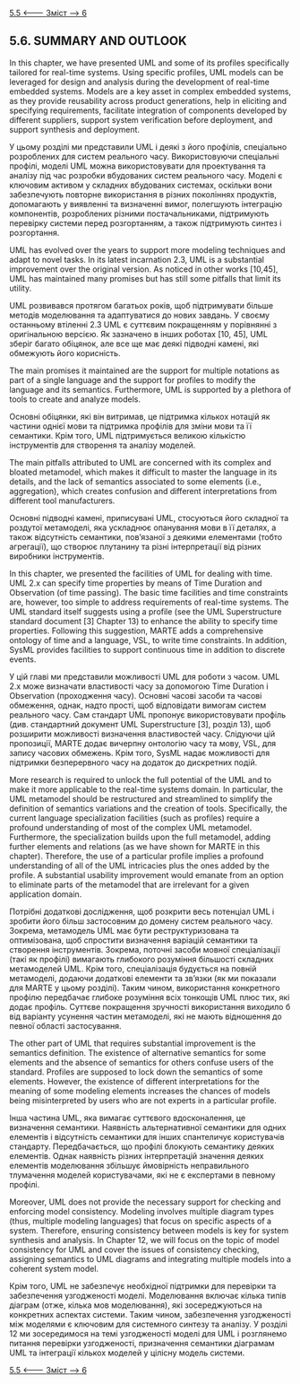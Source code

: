 [5.5 <--- ](5_5.md) [   Зміст   ](README.md) [--> 6](6.md)

## 5.6. SUMMARY AND OUTLOOK

In this chapter, we have presented UML and some of its profiles specifically tailored for real-time systems. Using specific profiles, UML models can be leveraged for design and analysis during the development of real-time embedded systems. Models are a key asset in complex embedded systems, as they provide reusability across product generations, help in eliciting and specifying requirements, facilitate integration of components developed by different suppliers, support system verification before deployment, and support synthesis and deployment.

У цьому розділі ми представили UML і деякі з його профілів, спеціально розроблених для систем реального часу. Використовуючи спеціальні профілі, моделі UML можна використовувати для проектування та аналізу під час розробки вбудованих систем реального часу. Моделі є ключовим активом у складних вбудованих системах, оскільки вони забезпечують повторне використання в різних поколіннях продуктів, допомагають у виявленні та визначенні вимог, полегшують інтеграцію компонентів, розроблених різними постачальниками, підтримують перевірку системи перед розгортанням, а також підтримують синтез і розгортання.

UML has evolved over the years to support more modeling techniques and adapt to novel tasks. In its latest incarnation 2.3, UML is a substantial improvement over the original version. As noticed in other works [10,45], UML has maintained many promises but has still some pitfalls that limit its utility.

UML розвивався протягом багатьох років, щоб підтримувати більше методів моделювання та адаптуватися до нових завдань. У своєму останньому втіленні 2.3 UML є суттєвим покращенням у порівнянні з оригінальною версією. Як зазначено в інших роботах [10, 45], UML зберіг багато обіцянок, але все ще має деякі підводні камені, які обмежують його корисність.

The main promises it maintained are the support for multiple notations as part of a single language and the support for profiles to modify the language and its semantics. Furthermore, UML is supported by a plethora of tools to create and analyze models.

Основні обіцянки, які він витримав, це підтримка кількох нотацій як частини однієї мови та підтримка профілів для зміни мови та її семантики. Крім того, UML підтримується великою кількістю інструментів для створення та аналізу моделей.

The main pitfalls attributed to UML are concerned with its complex and bloated metamodel, which makes it difficult to master the language in its details, and the lack of semantics associated to some elements (i.e., aggregation), which creates confusion and different interpretations from different tool manufacturers.

Основні підводні камені, приписувані UML, стосуються його складної та роздутої метамоделі, яка ускладнює опанування мови в її деталях, а також відсутність семантики, пов’язаної з деякими елементами (тобто агрегації), що створює плутанину та різні інтерпретації від різних виробники інструментів.

In this chapter, we presented the facilities of UML for dealing with time. UML 2.x can specify time properties by means of Time Duration and Observation (of time passing). The basic time facilities and time constraints are, however, too simple to address requirements of real-time systems. The UML standard itself suggests using a profile (see the UML Superstructure standard document [3] Chapter 13) to enhance the ability to specify time properties. Following this suggestion, MARTE adds a comprehensive ontology of time and a language, VSL, to write time constraints. In addition, SysML provides facilities to support continuous time in addition to discrete events.

У цій главі ми представили можливості UML для роботи з часом. UML 2.x може визначати властивості часу за допомогою Time Duration і Observation (проходження часу). Основні часові засоби та часові обмеження, однак, надто прості, щоб відповідати вимогам систем реального часу. Сам стандарт UML пропонує використовувати профіль (див. стандартний документ UML Superstructure [3], розділ 13), щоб розширити можливості визначення властивостей часу. Слідуючи цій пропозиції, MARTE додає вичерпну онтологію часу та мову, VSL, для запису часових обмежень. Крім того, SysML надає можливості для підтримки безперервного часу на додаток до дискретних подій.

More research is required to unlock the full potential of the UML and to make it more applicable to the real-time systems domain. In particular, the UML metamodel should be restructured and streamlined to simplify the definition of semantics variations and the creation of tools. Specifically, the current language specialization facilities (such as profiles) require a profound understanding of most of the complex UML metamodel. Furthermore, the specialization builds upon the full metamodel, adding further elements and relations (as we have shown for MARTE in this chapter). Therefore, the use of a particular profile implies a profound understanding of all of the UML intricacies plus the ones added by the profile. A substantial usability improvement would emanate from an option to eliminate parts of the metamodel that are irrelevant for a given application domain.

Потрібні додаткові дослідження, щоб розкрити весь потенціал UML і зробити його більш застосовним до домену систем реального часу. Зокрема, метамодель UML має бути реструктуризована та оптимізована, щоб спростити визначення варіацій семантики та створення інструментів. Зокрема, поточні засоби мовної спеціалізації (такі як профілі) вимагають глибокого розуміння більшості складних метамоделей UML. Крім того, спеціалізація будується на повній метамоделі, додаючи додаткові елементи та зв’язки (як ми показали для MARTE у цьому розділі). Таким чином, використання конкретного профілю передбачає глибоке розуміння всіх тонкощів UML плюс тих, які додає профіль. Суттєве покращення зручності використання виходило б від варіанту усунення частин метамоделі, які не мають відношення до певної області застосування.

The other part of UML that requires substantial improvement is the semantics definition. The existence of alternative semantics for some elements and the absence of semantics for others confuse users of the standard. Profiles are supposed to lock down the semantics of some elements. However, the existence of different interpretations for the meaning of some modeling elements increases the chances of models being misinterpreted by users who are not experts in a particular profile.

Інша частина UML, яка вимагає суттєвого вдосконалення, це визначення семантики. Наявність альтернативної семантики для одних елементів і відсутність семантики для інших спантеличує користувачів стандарту. Передбачається, що профілі блокують семантику деяких елементів. Однак наявність різних інтерпретацій значення деяких елементів моделювання збільшує ймовірність неправильного тлумачення моделей користувачами, які не є експертами в певному профілі.

Moreover, UML does not provide the necessary support for checking and enforcing model consistency. Modeling involves multiple diagram types (thus, multiple modeling languages) that focus on specific aspects of a system. Therefore, ensuring consistency between models is key for system synthesis and analysis. In Chapter 12, we will focus on the topic of model consistency for UML and cover the issues of consistency checking, assigning semantics to UML diagrams and integrating multiple models into a coherent system model.

Крім того, UML не забезпечує необхідної підтримки для перевірки та забезпечення узгодженості моделі. Моделювання включає кілька типів діаграм (отже, кілька мов моделювання), які зосереджуються на конкретних аспектах системи. Таким чином, забезпечення узгодженості між моделями є ключовим для системного синтезу та аналізу. У розділі 12 ми зосередимося на темі узгодженості моделі для UML і розглянемо питання перевірки узгодженості, призначення семантики діаграмам UML та інтеграції кількох моделей у цілісну модель системи.

[5.5 <--- ](5_5.md) [   Зміст   ](README.md) [--> 6](6.md)